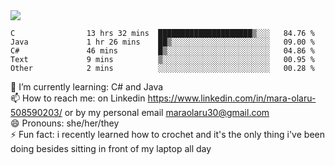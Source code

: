 

 <img align="center" src="https://github-readme-stats.vercel.app/api?username=MaraxD&theme=github_dark&show_icons=true&count_private=true"/>
 <br/>

<!--START_SECTION:waka-->

```text
C                13 hrs 32 mins  █████████████████████▒░░░   84.76 %
Java             1 hr 26 mins    ██▒░░░░░░░░░░░░░░░░░░░░░░   09.00 %
C#               46 mins         █▒░░░░░░░░░░░░░░░░░░░░░░░   04.86 %
Text             9 mins          ▒░░░░░░░░░░░░░░░░░░░░░░░░   00.95 %
Other            2 mins          ░░░░░░░░░░░░░░░░░░░░░░░░░   00.28 %
```

<!--END_SECTION:waka-->
<!--[![willianrod's wakatime stats](https://github-readme-stats.vercel.app/api/wakatime?username=MaraxD)](https://github.com/anuraghazra/github-readme-stats)-->

🌱 I’m currently learning: C# and Java <br/>
📫 How to reach me: on Linkedin https://www.linkedin.com/in/mara-olaru-508590203/ or by my personal email maraolaru30@gmail.com <br/>
😄 Pronouns: she/her/they <br/>
⚡ Fun fact: i recently learned how to crochet and it's the only thing i've been doing besides sitting in front of my laptop all day <br/>
 
